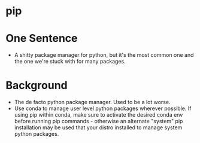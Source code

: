 # pip


# One Sentence
* A shitty package manager for python, but it's the most common one and the one we're stuck with for many packages.


# Background
* The de facto python package manager. Used to be a lot worse.
* Use conda to manage user level python packages wherever possible. If using pip within conda, make sure to activate the desired conda env before running pip commands - otherwise an alternate "system" pip installation may be used that your distro installed to manage system python packages.

